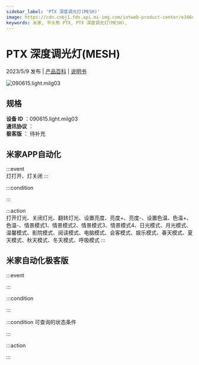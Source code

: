 ```yaml
---
sidebar_label: 'PTX 深度调光灯(MESH)'
image: https://cdn.cnbj1.fds.api.mi-img.com/iotweb-product-center/e346d251cd40faa4e3aa258ad3d1db7d_1682739350324.png?GalaxyAccessKeyId=AKVGLQWBOVIRQ3XLEW&Expires=9223372036854775807&Signature=zbH2OxMsdGvzpfdsp/XW5x8QJE8=
keywords: 米家, 平头熊 PTX, PTX 深度调光灯(MESH), 
---
```

# PTX 深度调光灯(MESH)

2023/5/9 发布 | [产品百科](https://home.mi.com/webapp/content/baike/product/index.html?model=090615.light.milg03/) | [说明书](https://home.mi.com/views/introduction.html?model=090615.light.milg03&region=cn)

![090615.light.milg03](https://cdn.cnbj1.fds.api.mi-img.com/iotweb-product-center/e346d251cd40faa4e3aa258ad3d1db7d_1682739350324.png?GalaxyAccessKeyId=AKVGLQWBOVIRQ3XLEW&Expires=9223372036854775807&Signature=zbH2OxMsdGvzpfdsp/XW5x8QJE8=)

## 规格  
> 
**设备 ID** ：090615.light.milg03  
**通讯协议** ：  
**极客版**  ： 待补充 


## 米家APP自动化  

:::event  
灯打开、灯关闭
:::

:::condition  

:::

:::action   
打开灯光、关闭灯光、翻转灯光、设置亮度、亮度+、亮度-、设置色温、色温+、色温-、情景模式1、情景模式2、情景模式3、情景模式4、日光模式、月光模式、温馨模式、影院模式、阅读模式、电脑模式、会客模式、娱乐模式、春天模式、夏天模式、秋天模式、冬天模式、呼吸模式
:::

## 米家自动化极客版  

:::event  

:::

:::condition  

:::

:::condition 可查询的状态条件  

:::

:::action  

:::

        
